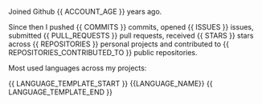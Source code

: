 Joined Github {{ ACCOUNT_AGE }} years ago.

Since then I pushed {{ COMMITS }} commits, opened {{ ISSUES }} issues, submitted {{ PULL_REQUESTS }} pull requests, received {{ STARS }} stars across {{ REPOSITORIES }} personal projects and contributed to {{ REPOSITORIES_CONTRIBUTED_TO }} public repositories.

Most used languages across my projects:

{{ LANGUAGE_TEMPLATE_START }} {{LANGUAGE_NAME}} {{ LANGUAGE_TEMPLATE_END }}
